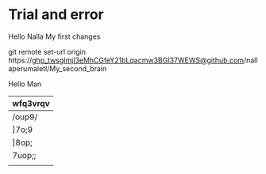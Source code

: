 #  Trial and error


Hello Nalla My first changes 

git remote set-url origin https://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@github.com/nallaperumaletl/My_second_brain


Hello Man




| wfq3vrqv |
| -------- |
| /oup9/   |
| ]7o;9    |
| ]8op;    |
| 7uop;;   |
|          |